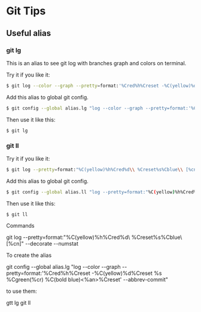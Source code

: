# Git Tips

## Useful alias


### git lg

This is an alias to see git log with branches graph and colors on terminal.

Try it if you like it:
```sh
$ git log --color --graph --pretty=format:'%Cred%h%Creset -%C(yellow)%d%Creset %s %Cgreen(%cr) %C(bold blue)<%an>%Creset' --abbrev-commit
```

Add this alias to global git config.
```sh
$ git config --global alias.lg "log --color --graph --pretty=format:'%Cred%h%Creset -%C(yellow)%d%Creset %s %Cgreen(%cr) %C(bold blue)<%an>%Creset' --abbrev-commit"
```

Then use it like this:
```
$ git lg
```

### git ll

Try it if you like it:
```sh
$ git log --pretty=format:"%C(yellow)%h%Cred%d\\ %Creset%s%Cblue\\ [%cn]" --decorate --numstat

```
Add this alias to global git config.
```sh
$ git config --global alias.ll "log --pretty=format:"%C(yellow)%h%Cred%d\\ %Creset%s%Cblue\\ [%cn]" --decorate --numstat"
```

Then use it like this:
```
$ git ll
```



Commands 


git log --pretty=format:"%C(yellow)%h%Cred%d\\ %Creset%s%Cblue\\ [%cn]" --decorate --numstat

To create the alias

git config --global alias.lg "log --color --graph --pretty=format:'%Cred%h%Creset -%C(yellow)%d%Creset %s %Cgreen(%cr) %C(bold blue)<%an>%Creset' --abbrev-commit"


to use them:

gtt lg
git ll
